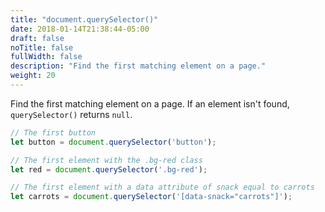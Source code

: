 ```yaml
---
title: "document.querySelector()"
date: 2018-01-14T21:38:44-05:00
draft: false
noTitle: false
fullWidth: false
description: "Find the first matching element on a page."
weight: 20
---
```


Find the first matching element on a page. If an element isn't found, `querySelector()` returns `null`.

```javascript
// The first button
let button = document.querySelector('button');

// The first element with the .bg-red class
let red = document.querySelector('.bg-red');

// The first element with a data attribute of snack equal to carrots
let carrots = document.querySelector('[data-snack="carrots"]');
```